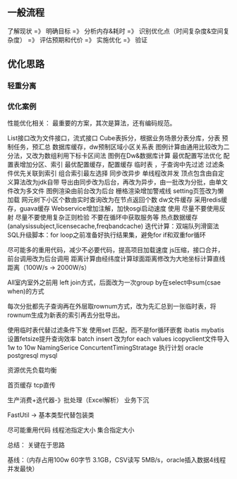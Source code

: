 ## 一般流程

了解现状 =》 明确目标 =》 分析内存&耗时 =》 识别优化点（时间复杂度&空间复杂度） =》 评估预期和代价 =》 实施优化 =》 验证

## 优化思路
### 轻重分离


### 优化案例
性能优化相关：
最重要的方案，其次是算法，还有编码规范。

List接口改为文件接口，流式接口
Cube表拆分，根据业务场景分表分库，分表
预制任务，预汇总
数据库缓存，dw预制区域小区关系表
图例计算由通用比较改为二分法，又改为数组利用下标卡区间法
图例在Dw&数据库计算
最优配置写法优化
配置表增加分区、索引
最优配置缓存，配置缓存
临时表 ，子查询中先过滤
过滤条件优先关联到索引
组合索引最左选择
同步改异步
单线程改并发
顶点包含由自定义算法改为jdk自带
导出由同步改为后台，再改为异步，由一批改为分批，由单文件改为多文件
图例渲染由前台改为后台
栅格渲染增加警戒线
setting页签改为懒加载
网元树下小区个数由实时查询改为在节点返回个数
dw文件缓存
采用redis缓存，guava缓存
Webservice增加注解，加快osgi启动速度
使用
尽量不要使用反射
尽量不要使用复杂正则检验
不要在循环中获取服务等
热点数据缓存(analysissubject,licensecache,freqbandcache)
迭代计算：双端队列滑窗法
SQL升级脚本：for loop之前准备好执行结果集，避免for if和双重for循环

尽可能多的重用代码，减少不必要代码，提高项目加载速度
js压缩，接口合并，前台调用改为后台调用
距离计算由经纬度计算球面距离修改为大地坐标计算直线距离（100W/s -> 2000W/s）

All室内室外之前用 left join方式，后面改为一次group by在select中sum(csae when)的方式

每次分批都先子查询再在外层取rownum方式，改为先汇总到一张临时表，将rownum生成为新表的索引再去分批导出。

使用临时表代替过滤条件下发
使用set 匹配，而不是for循环嵌套
ibatis mybatis设置fetsize提升查询效率
batch insert 改为for each values
icopyclient文件导入 1w to 10w
NamingSerice ConcurtentTimingStratage
执行计划 oracle postgresql mysql 

资源优先负载均衡

首页缓存
tcp直传

生产消费+迭代器-》批处理（Excel解析）
业务下沉

FastUtil -> 基本类型代替包装类


尽可能重用代码
线程池指定大小
集合指定大小

总结：
关键在于思路



基线：（内存占用100w 60字节 3.1GB，CSV读写 5MB/s，oracle插入数据4线程并发最快）


